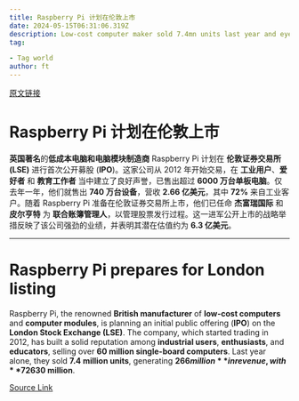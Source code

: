 ```yaml
---
title: Raspberry Pi 计划在伦敦上市
date: 2024-05-15T06:31:06.319Z
description: Low-cost computer maker sold 7.4mn units last year and eyes valuation of $630mn
tag: 

- Tag world
author: ft
---
```


[原文链接](https://ft.com/content/6d846a93-030a-4106-b045-d74a216493b0)

# Raspberry Pi 计划在伦敦上市

**英国著名**的**低成本电脑和电脑模块制造商** Raspberry Pi 计划在 **伦敦证券交易所 (LSE)** 进行首次公开募股 (**IPO**)。这家公司从 2012 年开始交易，在 **工业用户**、**爱好者** 和 **教育工作者** 当中建立了良好声誉，已售出超过 **6000 万台单板电脑**。仅去年一年，他们就售出 **740 万台设备**，营收 **2.66 亿美元**，其中 **72%** 来自工业客户。随着 Raspberry Pi 准备在伦敦证券交易所上市，他们已任命 **杰富瑞国际** 和 **皮尔亨特** 为 **联合账簿管理人**，以管理股票发行过程。这一进军公开上市的战略举措反映了该公司强劲的业绩，并表明其潜在估值约为 **6.3 亿美元**。

---

# Raspberry Pi prepares for London listing

Raspberry Pi, the renowned **British manufacturer** of **low-cost computers** and **computer modules**, is planning an initial public offering (**IPO**) on the **London Stock Exchange (LSE)**. The company, which started trading in 2012, has built a solid reputation among **industrial users**, **enthusiasts**, and **educators**, selling over **60 million single-board computers**. Last year alone, they sold **7.4 million units**, generating **$266 million** in revenue, with **72%** coming from industrial customers. As Raspberry Pi gears up for its LSE debut, it has appointed **Jefferies International** and **Peel Hunt** as **joint bookrunners** to manage the flotation process. This strategic move towards a public listing reflects the company's strong performance and indicates its potential valuation of **$630 million**.

[Source Link](https://ft.com/content/6d846a93-030a-4106-b045-d74a216493b0)

